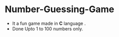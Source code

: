 # Number-Guessing-Game
- It a fun game made in **C** language . 
- Done Upto 1 to 100 numbers only.

